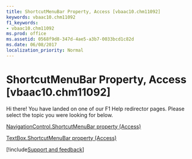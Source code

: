 ```yaml
---
title: ShortcutMenuBar Property, Access [vbaac10.chm11092]
keywords: vbaac10.chm11092
f1_keywords:
- vbaac10.chm11092
ms.prod: office
ms.assetid: 0568f9d8-347d-4ae5-a3b7-0033bcd1c82d
ms.date: 06/08/2017
localization_priority: Normal
---
```



# ShortcutMenuBar Property, Access [vbaac10.chm11092]

Hi there! You have landed on one of our F1 Help redirector pages. Please select the topic you were looking for below.

[NavigationControl.ShortcutMenuBar property (Access)](http://msdn.microsoft.com/library/89e4e907-4d28-6c9b-424c-3400d448b222%28Office.15%29.aspx)

[TextBox.ShortcutMenuBar property (Access)](http://msdn.microsoft.com/library/620de877-2164-6426-90b8-c72a6db637fd%28Office.15%29.aspx)

[!include[Support and feedback](~/includes/feedback-boilerplate.md)]